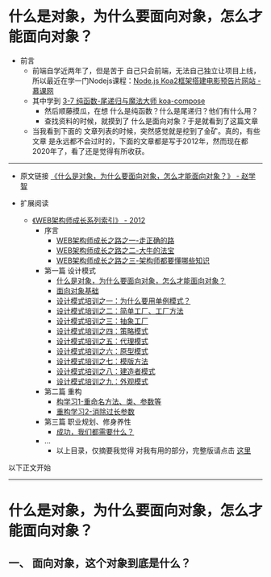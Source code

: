 # 什么是对象，为什么要面向对象，怎么才能面向对象？

- 前言
    - 前端自学近两年了，但是苦于 自己只会前端，无法自己独立让项目上线，所以最近在学一门Nodejs课程：[Node.js Koa2框架搭建电影预告片网站 - 慕课网](https://github.com/946629031/Node.js-Koa2-the-movie-trailer-site)
    - 其中学到 [3-7 纯函数-尾递归与魔法大师 koa-compose](https://github.com/946629031/Node.js-Koa2-the-movie-trailer-site#3-7-%E7%BA%AF%E5%87%BD%E6%95%B0-%E5%B0%BE%E9%80%92%E5%BD%92%E4%B8%8E%E9%AD%94%E6%B3%95%E5%A4%A7%E5%B8%88-koa-compose)
        - 然后顺藤摸瓜，在想 什么是纯函数？什么是尾递归？他们有什么用？
        - 查找资料的时候，就摸到了 什么是面向对象？于是就看到了这篇文章
    - 当我看到下面的 文章列表的时候，突然感觉就是挖到了金矿。真的，有些文章 是永远都不会过时的，下面的文章都是写于2012年，然而现在都2020年了，看了还是觉得有所收获。

----

- 原文链接 [《什么是对象，为什么要面向对象，怎么才能面向对象？》 - 赵学智](https://www.cnblogs.com/seesea125/archive/2012/04/03/2431176.html)

- 扩展阅读
    - [《WEB架构师成长系列索引》 - 2012](https://www.cnblogs.com/seesea125/archive/2012/04/17/2453256.html)
        - 序言
            - [WEB架构师成长之路之一-走正确的路](https://www.cnblogs.com/seesea125/archive/2012/03/30/2425281.html)
            - [WEB架构师成长之路之二-大牛的法宝](https://www.cnblogs.com/seesea125/archive/2012/04/02/2430579.html)
            - [WEB架构师成长之路之三-架构师都要懂哪些知识](https://www.cnblogs.com/seesea125/archive/2012/04/04/2432075.html)
        - 第一篇 设计模式
            - [什么是对象，为什么要面向对象，怎么才能面向对象？](https://www.cnblogs.com/seesea125/archive/2012/04/03/2431176.html)
            - [面向对象基础](https://www.cnblogs.com/seesea125/archive/2012/04/20/2458940.html)
            - [设计模式培训之一：为什么要用单例模式？](http://www.cnblogs.com/seesea125/archive/2012/04/05/2433463.html)
            - [设计模式培训之二：简单工厂、工厂方法](https://www.cnblogs.com/seesea125/archive/2012/05/02/2478981.html)
            - [设计模式培训之三：抽象工厂](https://www.cnblogs.com/seesea125/archive/2012/05/11/2496075.html)
            - [设计模式培训之四：策略模式](https://www.cnblogs.com/seesea125/archive/2012/05/11/2496792.html)
            - [设计模式培训之五：代理模式](https://www.cnblogs.com/seesea125/archive/2012/05/18/2508159.html)
            - [设计模式培训之六：原型模式](https://www.cnblogs.com/seesea125/archive/2012/05/18/2508179.html)
            - [设计模式培训之七：模版方法](https://www.cnblogs.com/seesea125/archive/2012/06/01/2530716.html)
            - [设计模式培训之八：建造者模式](https://www.cnblogs.com/seesea125/archive/2012/06/01/2530950.html)
            - [设计模式培训之九：外观模式](https://www.cnblogs.com/seesea125/archive/2012/06/01/2531079.html)
        - 第二篇 重构
            - [构学习1-重命名方法、类、参数等](https://www.cnblogs.com/seesea125/archive/2012/04/17/2453256.html)
            - [重构学习2-消除过长参数](https://www.cnblogs.com/seesea125/archive/2012/04/17/2454582.html)
        - 第三篇 职业规划、修身养性
            - [成功，我们都需要什么？](https://www.cnblogs.com/seesea125/archive/2012/05/31/2529287.html)
        - ...
            - 以上目录，仅摘要我觉得 对我有用的部分，完整版请点击 [这里](https://www.cnblogs.com/seesea125/archive/2012/04/17/2453256.html)


以下正文开始

----

# 什么是对象，为什么要面向对象，怎么才能面向对象？

## 一、 面向对象，这个对象到底是什么？